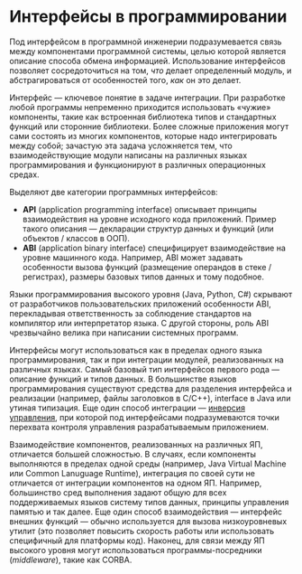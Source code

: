 # Интерфейсы в программировании

Под интерфейсом в программной инженерии подразумевается 
связь между компонентами программной системы, целью которой является описание способа обмена информацией. 
Использование интерфейсов позволяет сосредоточиться на том, *что* делает определенный модуль, и абстрагироваться от 
особенностей того, *как* он это делает.

Интерфейс — ключевое понятие в задаче интеграции. При разработке любой программы непременно приходится использовать 
«чужие» компоненты, такие как встроенная библиотека типов 
и стандартных функций или сторонние библиотеки. Более сложные приложения могут сами состоять из многих компонентов, которые надо 
интегрировать между собой; зачастую эта задача усложняется тем, что взаимодействующие модули написаны 
на различных языках программирования и функционируют в различных операционных средах.

Выделяют две категории программных интерфейсов:

  * **API** (application programming interface) описывает принципы взаимодействия на уровне исходного кода приложений. 
    Пример такого описания — декларации структур данных и функций (или объектов / классов в ООП).
  * **ABI** (application binary interface) специфицирует взаимодействие на уровне машинного кода. Например, 
    ABI может задавать особенности вызова функций (размещение операндов в стеке / регистрах), 
    размеры базовых типов данных и тому подобное.

Языки программирования высокого уровня (Java, Python, C#) скрывают от разработчиков пользовательских приложений особенности ABI, 
перекладывая ответственность за соблюдение стандартов на компилятор или интерпретатор языка. С другой стороны, 
роль ABI чрезвычайно велика при написании системных программ.

Интерфейсы могут использоваться как в пределах одного языка программирования, так и при интеграции модулей, 
реализованных на различных языках. Самый базовый тип интерфейсов первого рода — описание функций и типов данных. 
В большинстве языков программирования существуют средства для разделения интерфейса и реализации (например, файлы заголовков в C/C++), 
interface в Java или утиная типизация. Еще один способ интеграции — [инверсия управления][1], при которой под интерфейсами 
подразумеваются точки перехвата контроля управления разрабатываемым приложением.

Взаимодействие компонентов, реализованных на различных ЯП, отличается большей сложностью. В случаях, если компоненты выполняются 
в пределах одной среды (например, Java Virtual Machine или Common Lanuguage Runtime), интеграция по своей сути не отличается 
от интеграции компонентов на одном ЯП. Например, большинство сред выполнения задают общую для всех поддерживаемых языков 
систему типов данных, принципы управления памятью и так далее. Еще один способ взаимодействия — интерфейс внешних функций — 
обычно используется для вызова низкоуровневых утилит (это позволяет повысить скорость работы или использовать 
специфичный для платформы код). Наконец, для связи между ЯП высокого уровня могут использоваться программы-посредники (*middleware*), 
такие как CORBA.

[1]: http://martinfowler.com/bliki/InversionOfControl.html


